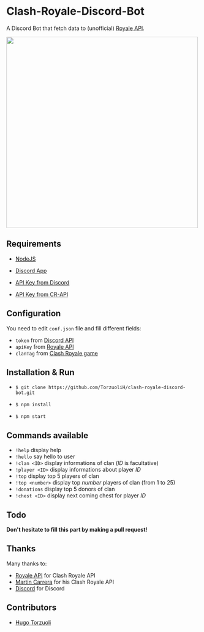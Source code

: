# Clash-Royale-Discord-Bot

A Discord Bot that fetch data to (unofficial) [Royale API](https://github.com/cr-api/cr-api).

<img src="https://i.imgur.com/0F5Qtc0.png" width="500">

## Requirements

- [NodeJS](https://nodejs.org/en/)

- [Discord App](discord.gg)

- [API Key from Discord](https://discord.js.org)

- [API Key from CR-API](http://docs.cr-api.com)

## Configuration

You need to edit `conf.json` file and fill different fields:

- `token` from [Discord API](https://discord.js.org)
- `apiKey` from [Royale API](http://docs.cr-api.com)
- `clanTag` from [Clash Royale game](https://clashroyale.com)

## Installation & Run

- `$ git clone https://github.com/TorzuoliH/clash-royale-discord-bot.git`

- `$ npm install`

- `$ npm start` 

## Commands available

- `!help` display help
- `!hello` say hello to user
- `!clan <ID>` display informations of clan (_ID_ is facultative)
- `!player <ID>` display informations about player _ID_
- `!top` display top 5 players of clan
- `!top <number>` display top _number_ players of clan (from 1 to 25)
- `!donations` display top 5 donors of clan
- `!chest <ID>` display next coming chest for player _ID_

## Todo

**Don't hesitate to fill this part by making a pull request!**

## Thanks

Many thanks to:

- [Royale API](https://github.com/cr-api/cr-api) for Clash Royale API
- [Martin Carrera](https://github.com/martincarrera/clash-royale-api) for his Clash Royale API
- [Discord](https://discordapp.com/) for Discord

## Contributors

- [Hugo Torzuoli](https://github.com/TorzuoliH/)
